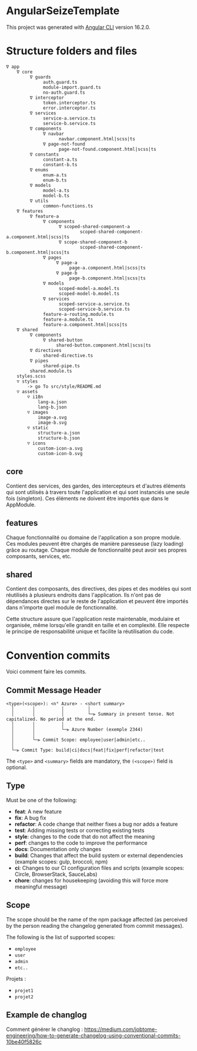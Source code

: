 # AngularSeizeTemplate

This project was generated with [Angular CLI](https://github.com/angular/angular-cli) version 16.2.0.

# Structure folders and files

```
∇ app
    ∇ core
         ∇ guards
              auth.guard.ts
              module-import.guard.ts
              no-auth.guard.ts
         ∇ interceptor
              token.interceptor.ts
              error.interceptor.ts
         ∇ services
              service-a.service.ts
              service-b.service.ts
         ∇ components
              ∇ navbar
                    navbar.component.html|scss|ts
              ∇ page-not-found
                    page-not-found.component.html|scss|ts
         ∇ constants
              constant-a.ts
              constant-b.ts
         ∇ enums
              enum-a.ts
              enum-b.ts
         ∇ models
              model-a.ts
              model-b.ts
         ∇ utils
              common-functions.ts
    ∇ features
         ∇ feature-a
              ∇ components
                    ∇ scoped-shared-component-a
                            scoped-shared-component-a.component.html|scss|ts
                    ∇ scope-shared-component-b
                            scoped-shared-component-b.component.html|scss|ts
              ∇ pages
                   ∇ page-a
                        page-a.component.html|scss|ts
                   ∇ page-b
                        page-b.component.html|scss|ts
              ∇ models
                    scoped-model-a.model.ts
                    scoped-model-b.model.ts
              ∇ services
                    scoped-service-a.service.ts
                    scoped-service-b.service.ts
              feature-a-routing.module.ts
              feature-a.module.ts
              feature-a.component.html|scss|ts
    ∇ shared
         ∇ components
              ∇ shared-button
                   shared-button.component.html|scss|ts
         ∇ directives
              shared-directive.ts
         ∇ pipes
              shared-pipe.ts
         shared.module.ts
    styles.scss
    ▽ styles
        -> go To src/style/README.md
    ▽ assets
        ▽ i18n
            lang-a.json
            lang-b.json
        ▽ images
            image-a.svg
            image-b.svg
        ▽ static
            structure-a.json
            structure-b.json
        ▽ icons
            custom-icon-a.svg
            custom-icon-b.svg
```

## core
Contient des services, des gardes, des intercepteurs et d'autres éléments qui sont utilisés 
à travers toute l'application et qui sont instanciés une seule fois (singleton). Ces éléments 
ne doivent être importés que dans le AppModule.

## features
Chaque fonctionnalité ou domaine de l'application a son propre module. Ces modules peuvent être 
chargés de manière paresseuse (lazy loading) grâce au routage. Chaque module de fonctionnalité 
peut avoir ses propres composants, services, etc.


## shared
Contient des composants, des directives, des pipes et des modèles qui sont réutilisés à plusieurs 
endroits dans l'application. Ils n'ont pas de dépendances directes sur le reste de l'application 
et peuvent être importés dans n'importe quel module de fonctionnalité.


Cette structure assure que l'application reste maintenable, modulaire et organisée, même lorsqu'elle 
grandit en taille et en complexité. Elle respecte le principe de responsabilité unique et facilite 
la réutilisation du code.


# Convention commits
Voici comment faire les commits.

## Commit Message Header

```
<type>(<scope>): <n° Azure> - <short summary>
  │       │          │         │
  │       │          │         └─⫸ Summary in present tense. Not capitalized. No period at the end.
  │       │          │
  │       │          └─⫸ Azure Number (exemple 2344)
  │       │
  │       └─⫸ Commit Scope: employee|user|admin|etc..
  │
  └─⫸ Commit Type: build|ci|docs|feat|fix|perf|refactor|test
```

The `<type>` and `<summary>` fields are mandatory, the `(<scope>)` field is optional.


## Type

Must be one of the following:

* **feat**: A new feature
* **fix**: A bug fix
* **refactor**: A code change that neither fixes a bug nor adds a feature
* **test**: Adding missing tests or correcting existing tests
* **style**: changes to the code that do not affect the meaning
* **perf**: changes to the code to improve the performance
* **docs**: Documentation only changes
* **build**: Changes that affect the build system or external dependencies (example scopes: gulp, broccoli, npm)
* **ci**: Changes to our CI configuration files and scripts (example scopes: Circle, BrowserStack, SauceLabs)
* **chore**: changes for housekeeping (avoiding this will force more meaningful message)


## Scope
The scope should be the name of the npm package affected (as perceived by the person reading the changelog generated from commit messages).

The following is the list of supported scopes:

* `employee`
* `user`
* `admin`
* `etc..`

Projets :
* `projet1`
* `projet2`

## Example de changlog

Comment générer le changlog :
https://medium.com/jobtome-engineering/how-to-generate-changelog-using-conventional-commits-10be40f5826c
